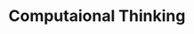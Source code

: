 ---
title: Computaional Thinking
weight: 3
prev: /assignments/
next: /docs/guide/organize-files
sidebar:
  open: true
---